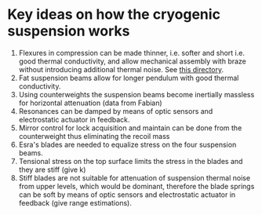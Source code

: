 # Key ideas on how the cryogenic suspension works

1. Flexures in compression can be made thinner, i.e. softer and short i.e. good thermal conductivity, and allow mechanical assembly with braze without introducing additional thermal noise. See [this directory](https://github.com/naibafomsare/Cryogenic-suspension-working-on-compression/tree/main/flexure). 
1. Fat suspension beams allow for longer pendulum with good thermal conductivity.
1. Using counterweights the suspension beams become inertially massless for horizontal attenuation (data from Fabian)
1. Resonances can be damped by means of optic sensors and electrostatic actuator in feedback.
1. Mirror control for lock acquisition and maintain can be done from the counterweight thus eliminating the recoil mass
1. Esra's blades are needed to equalize stress on the four suspension beams.
1. Tensional stress on the top surface limits the stress in the blades and they are stiff (give k)
1. Stiff blades are not suitable for attenuation of suspension thermal noise from upper levels, which would be dominant, therefore	the blade springs can be soft by means of optic sensors and electrostatic actuator in feedback (give range estimations).

